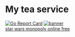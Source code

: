 # My tea service
[![Go Report Card](https://goreportcard.com/badge/github.com/Diego-Paris/tea-service)](https://goreportcard.com/report/github.com/Diego-Paris/tea-service)
<a href="https://ibb.co/KKdfwvJ"><img src="https://i.ibb.co/3R2jzZn/banner.png" alt="banner" border="0"></a><br /><a target='_blank' href='https://freeonlinedice.com/'>star wars monopoly online free</a><br />
